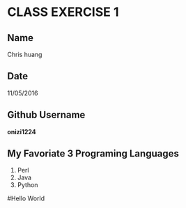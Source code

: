 # CLASS EXERCISE 1

## Name
Chris huang

## Date
11/05/2016

## Github Username
**onizi1224**

## My Favoriate 3 Programing Languages
1. Perl 
2. Java 
3. Python

#Hello World
